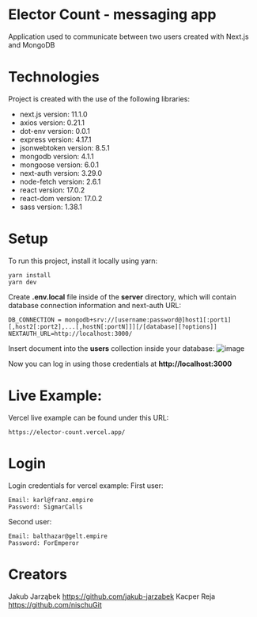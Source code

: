 # Elector Count - messaging app
Application used to communicate between two users created with Next.js and MongoDB

# Technologies
Project is created with the use of the following libraries:
* next.js version: 11.1.0
* axios version: 0.21.1
* dot-env version: 0.0.1
* express version: 4.17.1
* jsonwebtoken version: 8.5.1
* mongodb version: 4.1.1
* mongoose version: 6.0.1
* next-auth version: 3.29.0
* node-fetch version: 2.6.1
* react version: 17.0.2
* react-dom version: 17.0.2
* sass version: 1.38.1

# Setup
To run this project, install it locally using yarn:

```
yarn install
yarn dev
```

Create **.env.local** file inside of the **server** directory, which will contain database connection information and next-auth URL:
```
DB_CONNECTION = mongodb+srv://[username:password@]host1[:port1][,host2[:port2],...[,hostN[:portN]]][/[database][?options]]
NEXTAUTH_URL=http://localhost:3000/

```
Insert document into the **users** collection inside your database:
![image](https://drive.google.com/uc?export=view&id=1YB4_336jo7i1MiOdi1aiUA6yv5yCWu0T)

Now you can log in using those credentials at **http://localhost:3000**

# Live Example:
Vercel live example can be found under this URL:

```
https://elector-count.vercel.app/
```

# Login
Login credentials for vercel example:
First user:

```
Email: karl@franz.empire
Password: SigmarCalls
```

Second user:

```
Email: balthazar@gelt.empire
Password: ForEmperor
```

# Creators

Jakub Jarząbek https://github.com/jakub-jarzabek
Kacper Reja https://github.com/nischuGit
